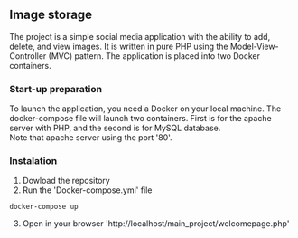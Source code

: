 ## Image storage 

The project is a simple social media application with the ability to add, delete, and view images. It is written in pure PHP using the Model-View-Controller (MVC) pattern. The application is placed into two Docker containers.

### Start-up preparation

To launch the application, you need a Docker on your local machine. The docker-compose file will launch two containers. First is for the apache server with PHP, and the second is for MySQL database.  
Note that apache server using the port '80'. 

### Instalation

1. Dowload the repository
2. Run the 'Docker-compose.yml' file
```
docker-compose up
```
3. Open in your browser 'http://localhost/main_project/welcomepage.php'
